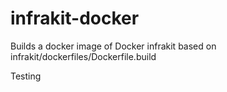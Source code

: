 # infrakit-docker

Builds a docker image of Docker infrakit based on infrakit/dockerfiles/Dockerfile.build

Testing
